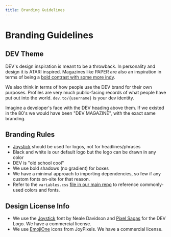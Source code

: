 ```yaml
---
title: Branding Guidelines
---
```


# Branding Guidelines

## DEV Theme

DEV's design inspiration is meant to be a throwback. In personality and design it is ATARI inspired. Magazines like PAPER are also an inspiration in terms of being a [bold contrast with some more indy](https://www.google.com/search?biw=1440&bih=780&tbm=isch&sa=1&ei=KSN8W5WVLoy55gLI77TgBA&q=paper+magazine+cover&oq=paper+magazine+cover).

We also think in terms of how people use the DEV brand for their own purposes. Profiles are very much public-facing records of what people have put out into the world. `dev.to/{username}` is your dev identity.

Imagine a developer's face with the DEV heading above them. If we existed in the 80's we would have been "DEV MAGAZINE", with the exact same branding.

## Branding Rules

- [Joystick](http://www.pixelsagas.com/?download=joystick) should be used for logos, not for headlines/phrases
- Black and white is our default logo but the logo can be drawn in any color
- DEV is "old school cool"
- We use bold shadows (no gradient) for boxes
- We have a minimal approach to importing dependencies, so few if any custom fonts on-site for that reason.
- Refer to the `variables.css` [file in our main repo](https://github.com/thepracticaldev/dev.to/blob/master/app/assets/stylesheets/variables.scss) to reference commonly-used colors and fonts.

## Design License Info

- We use the [Joystick](http://www.pixelsagas.com/?download=joystick) font by Neale Davidson and [Pixel Sagas](http://www.pixelsagas.com/) for the DEV Logo. We have a commercial license.
- We use [EmojiOne](https://www.emojione.com/) icons from JoyPixels.  We have a commercial license.

